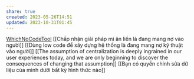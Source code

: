 ```yaml
---
share: true
created: 2023-05-26T14:51
updated: 2023-10-31T01:45
---
```

[WhichNoCodeTool](https://www.whichnocodetool.com/ "WhichNoCodeTool")
[[Chấp nhận giải pháp mì ăn liền là đang mang nợ vào người]] 
[[Dùng low code để xây dựng hệ thống là đang mang nợ kỹ thuật vào người]]
[[The assumption of centralization is deeply ingrained in our user experiences today, and we are only beginning to discover the consequences of changing that assumption]]
[[Bạn có quyền chỉnh sửa dữ liệu của mình dưới bất kỳ hình thức nào]]